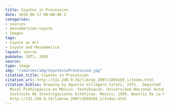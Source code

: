 ```yaml
---
title: Coyotes in Procession
date: 2016-06-17 00:00:00 Z
categories:
- sources
- mesoamerican-coyote
- Images
tags:
- Coyote as Art
- Coyote and Mesoamerica
layout: source
pubdate: 1971, 1995
source: 
type: image
img: "/sources/img/CoyotesinProcession.jpg"
citation_title: Coyotes in Procession
citation_url: http://132.248.9.34/libroe_2007/1050189_1/Index.html
citation_biblio: Drawing by Agustín Villagara Caleti, 1971.  Depicted in La Pintura
  Mural Prehispánica en México. Teotihuacán. Universidad Nacional Autónoma de México
  Instituto De Investigaciones Estéticas. Mexico, 1995. Beatriz De La Fuente, editor.
  http://132.248.9.34/libroe_2007/1050189_1/Index.html
---
```


